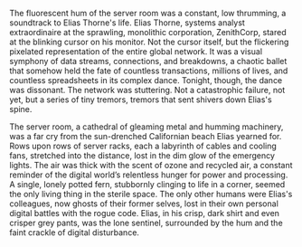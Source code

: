 The fluorescent hum of the server room was a constant, low thrumming, a soundtrack to Elias Thorne's life.  Elias Thorne, systems analyst extraordinaire at the sprawling, monolithic corporation, ZenithCorp, stared at the blinking cursor on his monitor.  Not the cursor itself, but the flickering pixelated representation of the entire global network.  It was a visual symphony of data streams, connections, and breakdowns, a chaotic ballet that somehow held the fate of countless transactions, millions of lives, and countless spreadsheets in its complex dance.  Tonight, though, the dance was dissonant.  The network was stuttering.  Not a catastrophic failure, not yet, but a series of tiny tremors, tremors that sent shivers down Elias's spine.

The server room, a cathedral of gleaming metal and humming machinery, was a far cry from the sun-drenched Californian beach Elias yearned for.  Rows upon rows of server racks, each a labyrinth of cables and cooling fans, stretched into the distance, lost in the dim glow of the emergency lights. The air was thick with the scent of ozone and recycled air, a constant reminder of the digital world’s relentless hunger for power and processing.  A single, lonely potted fern, stubbornly clinging to life in a corner, seemed the only living thing in the sterile space.  The only other humans were Elias's colleagues, now ghosts of their former selves, lost in their own personal digital battles with the rogue code.  Elias, in his crisp, dark shirt and even crisper grey pants, was the lone sentinel, surrounded by the hum and the faint crackle of digital disturbance.
